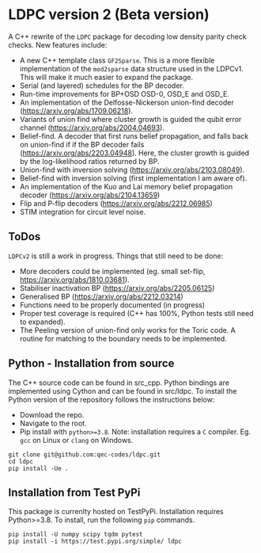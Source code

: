 # LDPC version 2 (Beta version)

A C++ rewrite of the `LDPC` package for decoding low density parity check checks. New features include:

- A new C++ template class `GF2Sparse`. This is a more flexible implementation of the `mod2sparse` data structure used in the LDPCv1. This will make it much easier to expand the package.
- Serial (and layered) schedules for the BP decoder.
- Run-time improvements for BP+OSD OSD-0, OSD_E and OSD_E.
- An implementation of the Delfosse-Nickerson union-find decoder (https://arxiv.org/abs/1709.06218).
- Variants of union find where cluster growth is guided the qubit error channel (https://arxiv.org/abs/2004.04693).
- Belief-find. A decoder that first runs belief propagation, and falls back on union-find if if the BP decoder fails (https://arxiv.org/abs/2203.04948). Here, the cluster growth is guided by the log-likelihood ratios returned by BP.
- Union-find with inversion solving (https://arxiv.org/abs/2103.08049).
- Belief-find with inversion solving (first implementation I am aware of).
- An implementation of the Kuo and Lai memory belief propagation decoder (https://arxiv.org/abs/2104.13659)
- Flip and P-flip decoders (https://arxiv.org/abs/2212.06985)
- STIM integration for circuit level noise.

## ToDos

`LDPCv2` is still a work in progress. Things that still need to be done:
- More decoders could be implemented (eg. small set-flip, https://arxiv.org/abs/1810.03681).
- Stabiliser inactivation BP (https://arxiv.org/abs/2205.06125)
- Generalised BP (https://arxiv.org/abs/2212.03214)
- Functions need to be properly documented (in progress)
- Proper test coverage is required (C++ has 100%, Python tests still need to expanded).
- The Peeling version of union-find only works for the Toric code. A routine for matching to the boundary needs to be implemented.

## Python - Installation from source

The C++ source code can be found in src_cpp. Python bindings are implemented using Cython and can be found in src/ldpc. To install the Python version of the repository follows the instructions below: 

- Download the repo.
- Navigate to the root.
- Pip install with `python>=3.8`.
Note: installation requires a `C` compiler. Eg. `gcc` on Linux or `clang` on Windows.

```
git clone git@github.com:qec-codes/ldpc.git
cd ldpc
pip install -Ue .
```

## Installation from Test PyPi

This package is currenlty hosted on TestPyPi. Installation requires Python>=3.8. To install, run the following `pip` commands.

```
pip install -U numpy scipy tqdm pytest
pip install -i https://test.pypi.org/simple/ ldpc
```

<!-- ## Quickstart

I have included some *demo* codes in the `ldpc.codes` module. By default, parity check matrices are now represented as `scipy.sparse.csr_matrix` objects.


```python
from ldpc.codes import hamming_code

H = hamming_code(3)

H
```




    <3x7 sparse matrix of type '<class 'numpy.uint8'>'
    	with 12 stored elements in Compressed Sparse Row format>




```python
## To get the dense representaiton of the code, we can use the `scipy.sparse.toarray()` method
H.toarray()
```




    array([[0, 0, 0, 1, 1, 1, 1],
           [0, 1, 1, 0, 0, 1, 1],
           [1, 0, 1, 0, 1, 0, 1]], dtype=uint8)




```python
# Ring code

from ldpc.codes import ring_code

H = ring_code(4)
H.toarray()
```




    array([[1, 1, 0, 0],
           [0, 1, 1, 0],
           [0, 0, 1, 1],
           [1, 0, 0, 1]], dtype=uint8)




```python
# Full rank repetition code

from ldpc.codes import rep_code
H = rep_code(4)
H.toarray()
```




    array([[1, 1, 0, 0],
           [0, 1, 1, 0],
           [0, 0, 1, 1]], dtype=uint8)



# Calculating code properties

Code properties can be calculated with the help of GF2 linear algebra functions in the `ldpc.gf2sparse` package. This module is a Python wrapper for my *Up-Down-Left-Right* (ldpc) sparse matrix library written in C++ (this can be installed from https://github.com/qec-codes/ldpc). See examples below


```python
from ldpc.codes import hamming_code
import ldpc.gf2sparse as gf2sparse

# The rank 4 Hamming code
H = hamming_code(4)

# Physical bits
physical_bit_count = H.shape[1]

# Logical bits (by the Rank-Nullity Theorem)
logical_bit_count = physical_bit_count - gf2sparse.rank(H)

# Print code parameters
print(f"[n = {physical_bit_count}, k = {logical_bit_count}]")
```

    [n = 15, k = 11]



```python
# You can also get a basis of the codewords using the kernel function

codeword_basis = gf2sparse.kernel(H)

codeword_basis.toarray()
```




    array([[1, 0, 0, 1, 1, 0, 0, 0, 0, 0, 0, 0, 0, 0, 0],
           [0, 1, 0, 1, 0, 1, 0, 0, 0, 0, 0, 0, 0, 0, 0],
           [1, 1, 0, 1, 0, 0, 1, 0, 0, 0, 0, 0, 0, 0, 0],
           [1, 1, 1, 0, 0, 0, 0, 0, 0, 0, 0, 0, 0, 0, 0],
           [1, 0, 0, 0, 0, 0, 0, 1, 1, 0, 0, 0, 0, 0, 0],
           [0, 1, 0, 0, 0, 0, 0, 1, 0, 1, 0, 0, 0, 0, 0],
           [1, 1, 0, 0, 0, 0, 0, 1, 0, 0, 1, 0, 0, 0, 0],
           [0, 0, 0, 1, 0, 0, 0, 1, 0, 0, 0, 1, 0, 0, 0],
           [1, 0, 0, 1, 0, 0, 0, 1, 0, 0, 0, 0, 1, 0, 0],
           [0, 1, 0, 1, 0, 0, 0, 1, 0, 0, 0, 0, 0, 1, 0],
           [1, 1, 0, 1, 0, 0, 0, 1, 0, 0, 0, 0, 0, 0, 1]], dtype=uint8)




```python
# Finally, you can use the `gf2sparse.PluDecomposition` class to build your
# own linear algebra routines. Eg. we can write a rref function
import scipy.sparse
import numpy as np
import ldpc.gf2sparse as gf2sparse
from typing import Tuple,List
from ldpc.codes import hamming_code

def rref(H: scipy.sparse.spmatrix) -> Tuple[List[int], scipy.sparse.spmatrix]:
    """
    Compute the Reduced Row Echelon Form (RREF) of a given sparse matrix.

    Parameters
    ----------
    H : scipy.sparse.spmatrix
        The input sparse matrix for which the RREF is to be computed.

    Returns
    -------
    Tuple[List[int], scipy.sparse.spmatrix]
        A tuple containing the pivot columns and the RREF of the input matrix.
        - The first element is a list of integers representing the pivot columns.
        - The second element is the RREF of the input matrix as a scipy.sparse.spmatrix.
    """
    
    # Initialise the PLU decomposition class with the input matrix H.
    # We set `full_reduce = False`. This means the funciton does not reduced entries above the diagonal
    # We set `lower_triangular=False`. This means the function does not calculate the lower triangular component
    # of the decmomposition.
    plu_H = gf2sparse.PluDecomposition(H, full_reduce=False, lower_triangular=False)  
    
    # Extract the upper triangular matrix (U) from the PLU decomposition to get the RREF
    rref_H = plu_H.U
    
    # Extract the pivot columns from the PLU decomposition
    pivots_columns = plu_H.pivots

    # Return a tuple containing the pivot columns and the RREF of H
    return (pivots_columns, rref_H)

pivots, H_rref = rref(H)

pivots
H_rref.toarray()
```




    array([[1, 0, 1, ..., 1, 0, 1],
           [0, 1, 1, ..., 0, 1, 1],
           [0, 0, 0, ..., 1, 1, 1],
           ...,
           [0, 0, 0, ..., 1, 1, 1],
           [0, 0, 0, ..., 1, 1, 1],
           [0, 0, 0, ..., 1, 1, 1]], dtype=uint8)



The `ldpc.gf2sparse` library is fast. E.g. the RREF of a $32,767$ bit Hamming code can be computed in $<1s$


```python
import ldpc.gf2sparse as gf2sparse
from ldpc.codes import hamming_code

H = hamming_code(15)

print(f"[n = {H.shape[1]}, k = {H.shape[1]-gf2sparse.rank(H)}]")
rref(H)
```

    [n = 32767, k = 32752]





    (array([    0,     1,     3,     7,    15,    31,    63,   127,   255,
              511,  1023,  2047,  4095,  8191, 16383], dtype=int32),
     <15x32767 sparse matrix of type '<class 'numpy.uint8'>'
     	with 245760 stored elements in Compressed Sparse Row format>)



## Belief propagation decoding

The belief propagation decoder in LDPCv2 has undergone a complete rewrite to add new functionality and make it easier to extend. There is also new syntax to bring the packge in line with modern Python standards (however, the old syntax should still work). New features include:

- Serial (and layered) schedules.
- Sparse matrix input for all decoders.
- approx. 30% improvement in speed.




```python
from ldpc.bp_decoder import BpDecoder
from ldpc.codes import hamming_code
import numpy as np

# Rank 4 Hamming code
H = hamming_code(4)

# Call the decoder class
decoder = BpDecoder(H, error_rate = 0.1, bp_method="minimum_sum", ms_scaling_factor=0.9, schedule="serial")

syndrome = np.array([1,1,1,1])

dec = decoder.decode(syndrome)
dec
```




    array([0, 1, 0, 0, 0, 0, 0, 0, 0, 0, 0, 0, 1, 0, 0])



The sparse matrix input means that the decoder can now be initialised by quickly. E.g. let's initialise a decoder for a massive $1$ million bit repetition code.


```python
from ldpc.bp_decoder import BpDecoder
from ldpc.codes import rep_code
import numpy as np

H = rep_code(1_000_000)
decoder = BpDecoder(H, error_rate = 0.01, schedule = "serial")
```

## BP+OSD Decoding

For decoding quantum codes, it is sometimes better to use a belief propagation + ordered statistics decoder (BP+OSD). The BP+OSD implementation in LDPCv2 is more scalable than the LDPCv1. The perforance improvements can be attributed to a new row reduction routine that preserves sparsity as much as possible.




```python
from ldpc.bposd_decoder import BpOsdDecoder
from ldpc.codes import hamming_code
import numpy as np

# Rank 10 Hamming code
H = hamming_code(10)

# Call the decoder class
decoder = BpOsdDecoder(H, error_rate = 0.1, bp_method="minimum_sum", ms_scaling_factor=0.9, schedule="serial", osd_method = "Exhaustive", osd_order = 5)

syndrome = np.array([1,1,1,1,0,0,0,0,0,0])

dec = decoder.decode(syndrome)
dec
```




    array([0, 0, 0, ..., 0, 0, 0])

## Soft Syndrome Minimum-Sum Algorithm
When considering continuous syndrome error models, it has been shown to be useful to make use
of the soft information in the decoding. In Ravendraan et al. 2022 (https://arxiv.org/abs/2205.02341) 
it is shown that the soft syndrome can be used to improve the performance of minimum sum BP decoding.

The soft syndrome min-sum algorithm (SSMSA) is implemented in the `SoftInfoBpDecoder` class.

```python
from ldpc.bp_decoder import SoftInfoBpDecoder
from ldpc.codes import hamming_code
import numpy as np

# Rank 10 Hamming code
pcm = hamming_code(10)

# Call the decoder class
decoder = SoftInfoBpDecoder(pcm, error_rate=0.1, max_iter=pcm.shape[0], ms_scaling_factor=1.0, cutoff=10.0)

syndrome = np.array([-10., -10., -10., -10., 10., 10., 10., 10., 10., 10.])

dec = decoder.decode(syndrome)
print(dec)
```
    array([0, 0, 0, ..., 0, 0, 0])


# Random Serial Schedules

In Du Crest et al. 2023 (https://arxiv.org/abs/2308.13377v1) it is shown that using a random schedule at each iteration can improve convergence. Random scheduling can now be activated in the LDPCv2 by setting a nonzero `random_schedule_seed` when the decoder is initialised. 



```python
from ldpc.bposd_decoder import BpOsdDecoder
from ldpc.codes import hamming_code
import numpy as np

# Rank 10 Hamming code
H = hamming_code(10)

# Call the decoder class
decoder = BpOsdDecoder(H, error_rate = 0.1, bp_method="minimum_sum", ms_scaling_factor=0.9, schedule="serial", osd_method = "Exhaustive", osd_order = 5, random_schedule_seed = 10)

syndrome = np.array([1,1,1,1,0,0,0,0,0,0])

dec = decoder.decode(syndrome)
dec
```




    array([0, 0, 0, ..., 0, 0, 0])

 -->
